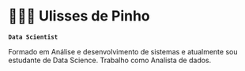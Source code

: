 # 👩🏻‍💻 Ulisses de Pinho

**`Data Scientist`**

Formado em Análise e desenvolvimento de sistemas e atualmente sou estudante de Data Science. Trabalho como Analista de dados.

